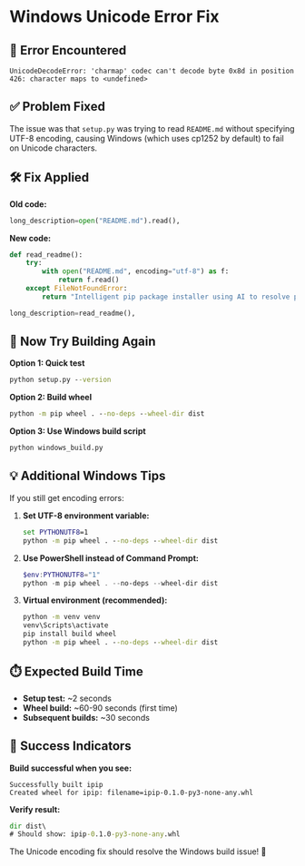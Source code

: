# Windows Unicode Error Fix

## 🐛 **Error Encountered**

```
UnicodeDecodeError: 'charmap' codec can't decode byte 0x8d in position 426: character maps to <undefined>
```

## ✅ **Problem Fixed**

The issue was that `setup.py` was trying to read `README.md` without specifying UTF-8 encoding, causing Windows (which uses cp1252 by default) to fail on Unicode characters.

## 🛠️ **Fix Applied**

**Old code:**
```python
long_description=open("README.md").read(),
```

**New code:**
```python
def read_readme():
    try:
        with open("README.md", encoding="utf-8") as f:
            return f.read()
    except FileNotFoundError:
        return "Intelligent pip package installer using AI to resolve package names"

long_description=read_readme(),
```

## 🚀 **Now Try Building Again**

**Option 1: Quick test**
```cmd
python setup.py --version
```

**Option 2: Build wheel**
```cmd
python -m pip wheel . --no-deps --wheel-dir dist
```

**Option 3: Use Windows build script**
```cmd
python windows_build.py
```

## 💡 **Additional Windows Tips**

If you still get encoding errors:

1. **Set UTF-8 environment variable:**
   ```cmd
   set PYTHONUTF8=1
   python -m pip wheel . --no-deps --wheel-dir dist
   ```

2. **Use PowerShell instead of Command Prompt:**
   ```powershell
   $env:PYTHONUTF8="1"
   python -m pip wheel . --no-deps --wheel-dir dist
   ```

3. **Virtual environment (recommended):**
   ```cmd
   python -m venv venv
   venv\Scripts\activate
   pip install build wheel
   python -m pip wheel . --no-deps --wheel-dir dist
   ```

## ⏱️ **Expected Build Time**

- **Setup test:** ~2 seconds
- **Wheel build:** ~60-90 seconds (first time)
- **Subsequent builds:** ~30 seconds

## 🎯 **Success Indicators**

**Build successful when you see:**
```
Successfully built ipip
Created wheel for ipip: filename=ipip-0.1.0-py3-none-any.whl
```

**Verify result:**
```cmd
dir dist\
# Should show: ipip-0.1.0-py3-none-any.whl
```

The Unicode encoding fix should resolve the Windows build issue! 🎉